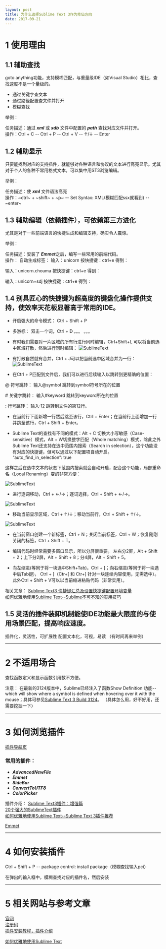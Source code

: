 ```yaml
---
layout: post
title: 为什么选择Sublime Text 3作为修仙方向
date: 2017-09-21
---
```

  
# 1 使用理由

## 1.1 辅助查找

goto anything功能，支持模糊匹配，与重量级IDE（如Visual Studio）相比，查找速度不是一个量级的。

* 通过关键字查文本
* 通过路径配置查文件并打开
* 模糊查找

举例：

任务描述：通过 ***xml*** 或 ***xdb*** 文件中配置的 ***path*** 查找对应文件并打开。   
操作：Ctrl + C -- Ctrl + P -- Ctrl + V -- ↑/↓ -- Enter

## 1.2 辅助显示

只要能找到对应的支持插件，就能够对各种语言和协议的文本进行高亮显示。尤其对于个人的各种不常用格式文本，可以集中用ST3浏览编辑。

举例：

任务描述：使 ***xml*** 文件语法高亮    
操作：~ctrl~ + ~shift~ + ~p~  -- Set Syntax: XML(模糊匹配ssx就看到) -- ~enter~

## 1.3 辅助编辑（依赖插件），可依赖第三方进化

尤其是对于一些前端语言的快捷生成和编辑支持，确实令人震惊。



举例：

任务描述：安装了 ***Emmet***之后，编写一些常用的前端代码。    
操作：
自动生成标签：
输入：unicorn
按快捷键：ctrl+e
得到：
<unicorn></unicorn>

输入：unicorn.chouma
按快捷键：ctrl+e
得到：
<unicorn class="chouma"></unicorn>

输入：unicorn+sdj
按快捷键：ctrl+e
得到：
<unicorn></unicorn>
<sdj></sdj>

## 1.4 别具匠心的快捷键为超高度的键盘化操作提供支持，使效率天花板显著高于常用的IDE。

* 开启强大的命令模式：
Ctrl + Shift + P

* 多游标：
双击一个词，Ctrl + D
。。。
。。。

* 有时我们需要对一片区域的所有行进行同时编辑，Ctrl+Shift+L
可以将当前选中区域打散，然后进行同时编辑：
![SublimeText](http://upload-images.jianshu.io/upload_images/1281738-2e848ba30f101d5b.gif?imageMogr2/auto-orient/strip)

* 有打散自然就有合并，Ctrl + J可以把当前选中区域合并为一行：
![SublimeText](http://upload-images.jianshu.io/upload_images/1281738-27a0fbf1b8810691.gif?imageMogr2/auto-orient/strip)

* 在Ctrl + P匹配到文件后，我们可以进行后续输入以跳转到更精确的位置：

\@ 符号跳转：
输入@symbol
跳转到symbol符号所在的位置

\# 关键字跳转：
输入#keyword
跳转到keyword所在的位置

\: 行号跳转：
输入:12
跳转到文件的第12行。

* 在当前行下面新增一行然后跳至该行，Ctrl + Enter；在当前行上面增加一行并跳至该行，Ctrl + Shift + Enter。

* Sublime Text的查找有不同的模式：Alt + C
切换大小写敏感（Case-sensitive）模式，Alt + W切换整字匹配（Whole matching）模式，除此之外Sublime Text还支持在选中范围内搜索（Search in selection），这个功能没有对应的快捷键，但可以通过以下配置项自动开启。
“auto_find_in_selection”: true

这样之后在选中文本的状态下范围内搜索就会自动开启，配合这个功能，局部重命名（Local Renaming）变的非常方便：

![SublimeText](http://upload-images.jianshu.io/upload_images/1281738-e190b121a8c3139e.gif?imageMogr2/auto-orient/strip)

* 进行逐词移动，Ctrl + ←/→；逐词选择，Ctrl + Shift + ←/→。

![SublimeText](http://upload-images.jianshu.io/upload_images/1281738-173714c2dcf17d17.gif?imageMogr2/auto-orient/strip)

* 移动当前显示区域，Ctrl + ↑/↓；移动当前行，Ctrl + Shift + ↑/↓。

![SublimeText](http://upload-images.jianshu.io/upload_images/1281738-4d7ad1edd8f4d4d6.gif?imageMogr2/auto-orient/strip)

* 在当前窗口创建一个新标签，Ctrl + N；关闭当前标签，Ctrl + W；恢复刚刚关闭的标签，Ctrl + Shift + T。

* 编辑代码时经常需要多窗口显示，所以分屏很重要。
左右分2屏，Alt + Shift + 2；上下分2屏，Alt + Shift + 8；分4屏，Alt + Shift + 5。

* 向左缩进(等同于将一块选中Shift+Tab)，Ctrl + [；向右缩进(等同于将一块选中后Tab键)，
Ctrl + ]（Ctr+[ 和 Ctr+] 针对一块连续内容使用，无需选中）。此外Ctrl + Shift + V可以以当前缩进粘贴代码（非常实用）。


相关文章：
[Sublime Text3 快捷键汇总及设置快捷键配置环境变量](http://blog.csdn.net/moyan_min/article/details/11530751)   
[如何优雅地使用Sublime Text--Sublime不可不知的实用技巧](https://www.jeffjade.com/2015/12/15/2015-04-17-toss-sublime-text/#five)   

## 1.5 灵活的插件装卸机制能使IDE功能最大限度的与使用场景匹配，提高响应速度。

插件化，灵活性，可扩展性
配置文本化，可视，易读
（有时间再来举例）

---

# 2 不适用场合

查找函数定义和显示函数引用数不方便。

注意：
在最新的3124版本中，Sublime已经注入了函数Show Definition
功能--which will show where a symbol is defined when hovering over it with the mouse；具体可参见[Sublime Text 3 Build 3124](http://www.sublimetext.com/blog/articles/sublime-text-3-build-3124)。
（具体怎么用，好不好用，还需要挖掘一下）

---

# 3 如何浏览插件

[插件导航页](https://packagecontrol.io/browse)

### 常用的插件：

* ***AdvancedNewFile***
* ***Emmet***
* ***SideBar***
* ***ConvertToUTF8***
* ***ColorPicker***

插件介绍：
[Sublime Text3插件：增强篇](http://www.jianshu.com/p/5905f927d01b)   
[20个强大的SublimeText插件](http://www.open-open.com/news/view/26d731)   
[如何优雅地使用Sublime Text--Sublime Text 3插件推荐](https://www.jeffjade.com/2015/12/15/2015-04-17-toss-sublime-text/?jianshu#three)   

[Emmet](http://www.qianxingzhem.com/post-1940.html)   

---

# 4 如何安装插件

Ctrl + Shift + P -- package control: install package（模糊查找输入pci）

在弹出的输入框中，模糊查找对应的插件名，然后安装

---

# 5 相关网站与参考文章

[官网](http://www.sublimetext.com/blog/)   
[注册码](http://www.jianshu.com/p/04e1b65dd2c0)   
[插件安装教程，插件介绍](https://packagecontrol.io/installation)   

[如何优雅地使用Sublime Text](https://www.jeffjade.com/2015/12/15/2015-04-17-toss-sublime-text/)   